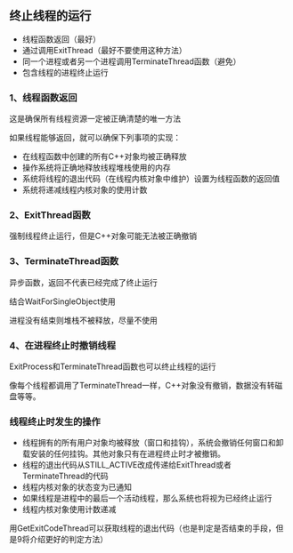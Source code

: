 ## 终止线程的运行

- 线程函数返回（最好）
- 通过调用ExitThread（最好不要使用这种方法）
- 同一个进程或者另一个进程调用TerminateThread函数（避免）
- 包含线程的进程终止运行



### 1、线程函数返回

这是确保所有线程资源一定被正确清楚的唯一方法

如果线程能够返回，就可以确保下列事项的实现：

- 在线程函数中创建的所有C++对象均被正确释放
- 操作系统将正确地释放线程堆栈使用的内存
- 系统将线程的退出代码（在线程内核对象中维护）设置为线程函数的返回值
- 系统将递减线程内核对象的使用计数



### 2、ExitThread函数

强制线程终止运行，但是C++对象可能无法被正确撤销



### 3、TerminateThread函数

异步函数，返回不代表已经完成了终止运行  

 结合WaitForSingleObject使用

进程没有结束则堆栈不被释放，尽量不使用



### 4、在进程终止时撤销线程

ExitProcess和TerminateThread函数也可以终止线程的运行

像每个线程都调用了TerminateThread一样，C++对象没有撤销，数据没有转磁盘等等。



### 线程终止时发生的操作

- 线程拥有的所有用户对象均被释放（窗口和挂钩），系统会撤销任何窗口和卸载安装的任何挂钩。其他对象只有在进程终止时才被撤销。
- 线程的退出代码从STILL_ACTIVE改成传递给ExitThread或者TerminateThread的代码
- 线程内核对象的状态变为已通知
- 如果线程是进程中的最后一个活动线程，那么系统也将视为已经终止运行
- 线程内核对象使用计数递减

用GetExitCodeThread可以获取线程的退出代码（也是判定是否结束的手段，但是9将介绍更好的判定方法）